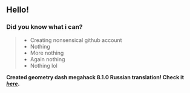 ## Hello!
### Did you know what i can?

> - Creating nonsensical github account
> - Nothing
> - More nothing
> - Again nothing
> - Nothing lol

**Created geometry dash megahack 8.1.0 Russian translation! Check it *[here]([https://github.com/absolllute/Mega-Hack-Translate/pull/39])*.**
